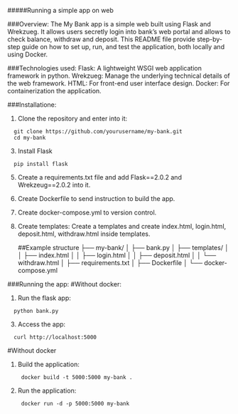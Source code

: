 #####Running a simple app on web

###Overview:
The My Bank app is a simple web built using Flask and Wrekzueg. It allows users secretly login into bank’s web portal and allows to check balance, withdraw and deposit. This README file provide step-by-step guide on how to set up, run, and test the application, both locally and using Docker.


###Technologies used: 
Flask: A lightweight WSGI web application framework in python.
Wrekzueg: Manage the underlying technical details of the web framework.
HTML: For front-end user interface design.
Docker: For containerization the application. 


###Installatione:
1. Clone the repository and enter into it:
  ```
	git clone https://github.com/yourusername/my-bank.git
	cd my-bank
  ```
3. Install Flask
  ```
	pip install flask
  ```
5. Create a requirements.txt file and add Flask==2.0.2 and Wrekzeug==2.0.2 into it.
6. Create Dockerfile to send instruction to build the app.
7. Create docker-compose.yml to version control.
8. Create templates: Create a templates and create index.html, login.html, deposit.html, withdraw.html inside templates.

	##Example structure
	├── my-bank/
	│   ├── bank.py
	│   ├── templates/
	│   │   ├── index.html
	│   │   ├── login.html
	│   │   ├── deposit.html
	│   │   └── withdraw.html
	│   ├── requirements.txt
	│   ├── Dockerfile
	│   └── docker-compose.yml


###Running the app:
#Without docker:
1. Run the flask app:
  ```
	python bank.py
  ```
3. Access the app:
  ```
	curl http://localhost:5000
  ```

#Without docker
1. Build the application:
   ```
	docker build -t 5000:5000 my-bank .
   ```
3. Run the application:
   ```
	docker run -d -p 5000:5000 my-bank
   ```

